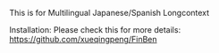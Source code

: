 This is for Multilingual
  Japanese/Spanish
Longcontext

Installation:
Please check this for more details: https://github.com/xueqingpeng/FinBen
